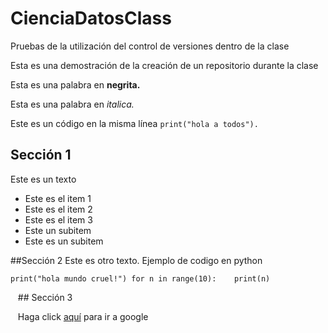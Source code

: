 # CienciaDatosClass
Pruebas de la utilización del control de versiones dentro de la clase 

Esta es una demostración de la creación de un repositorio durante la clase

Esta es una palabra en **negrita.**

Esta es una palabra en *italica.*

Este es un código en la misma línea `print("hola a todos").`

## Sección 1
Este es un texto

* Este es el item 1
* Este es el item 2
* Este es el item 3
 * Este un subitem 
 * Este es un subitem
 
##Sección 2
Este es otro texto. Ejemplo de codigo en python

`print("hola mundo cruel!")
for n in range(10):
    print(n)`
    
    ## Sección 3
    
    Haga click [aquí](www.google.com) para ir a google
    
    
